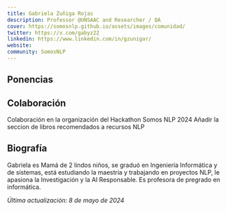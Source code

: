 ```yaml
---
title: Gabriela Zuñiga Rojas
description: Professor @UNSAAC and Researcher / QA
cover: https://somosnlp.github.io/assets/images/comunidad/
twitter: https://x.com/gabyz22
linkedin: https://www.linkedin.com/in/gzunigar/
website: 
community: SomosNLP
---
```


## Ponencias

## Colaboración
Colaboración en la organización del Hackathon Somos NLP 2024
Añadir la seccion de libros recomendados a recursos NLP



## Biografía
Gabriela es Mamá de 2 lindos niños, se graduó en Ingeniería Informática y de sistemas, está estudiando la maestría y trabajando en proyectos NLP, le apasiona la Investigación y la AI Responsable. Es profesora de pregrado en informática.

*Última actualización: 8 de mayo de 2024*

<!--
## Community

- Activo
- Asociación
- Board
- Colaboración
- Escritor/a
- Diseñador/a
- Patrocinio
- Ponente



## TODO

- Jurado hackathon 22 y 23
- Helena Montoro y Nuria Aldama
- Ximena Gutierrez
- Jose Camacho y Luis Espinosa
- Eva Martínez
- Laura N Montoya y Javier Turek
- Mario Rodríguez Omdena MX
- Somos Mujeres NLP
- Saturdays AI: Miguel Guerrero
- Elena Glez Blanco
- Salva Ros
- BSC: Martin, Salva y Luis
- Moisés
- Diego Caballero
- Marta IIC
- Equipo Argilla
-->
